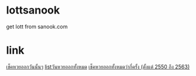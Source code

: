 # lottsanook
get lott from sanook.com

# link
[เช็คหวยออกวันนั้นๆ](http://github.com)
[listวันหวยออกทั้งหมด](https://lottsanook.herokuapp.com/test.txt)
[เช็คหวยออกทั้งหมดว่ากี่ครั้ง (ตั้งแต่ 2550 ถึง 2563)](http://github.com)
